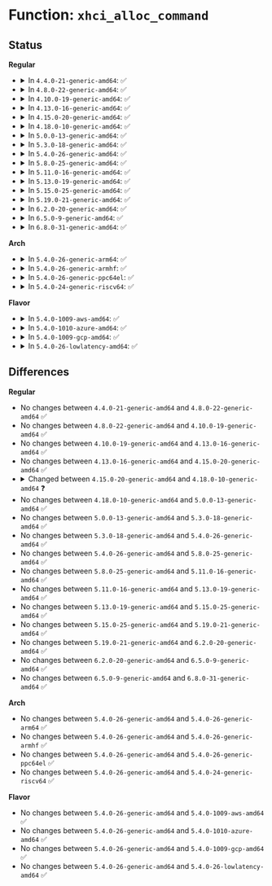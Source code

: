 # Function: <code>xhci_alloc_command</code>

## Status
<b>Regular</b>
<ul>
<li>
<details>
<summary>In <code>4.4.0-21-generic-amd64</code>: ✅</summary>

```c
struct xhci_command * xhci_alloc_command(struct xhci_hcd * xhci, bool allocate_in_ctx, bool allocate_completion, gfp_t mem_flags)
```

```json
{
  "name": "xhci_alloc_command",
  "collision_type": "Unique Global",
  "inline_type": "No",
  "funcs": [
    {
      "addr": 18446744071585484112,
      "name": "xhci_alloc_command",
      "external": true,
      "loc": "drivers/usb/host/xhci-mem.c:1724",
      "file": "drivers/usb/host/xhci-mem.c",
      "inline": "seen, unknown",
      "caller_inline": [],
      "caller_func": [
        "drivers/usb/host/xhci.c:xhci_alloc_dev",
        "drivers/usb/host/xhci.c:xhci_free_dev",
        "drivers/usb/host/xhci.c:xhci_urb_dequeue",
        "drivers/usb/host/xhci.c:xhci_setup_device",
        "drivers/usb/host/xhci.c:xhci_run",
        "drivers/usb/host/xhci.c:xhci_urb_enqueue",
        "drivers/usb/host/xhci.c:xhci_alloc_streams",
        "drivers/usb/host/xhci.c:xhci_update_hub_device",
        "drivers/usb/host/xhci-mem.c:xhci_alloc_stream_info",
        "drivers/usb/host/xhci-mem.c:xhci_mem_init",
        "drivers/usb/host/xhci-ring.c:xhci_queue_new_dequeue_state",
        "drivers/usb/host/xhci-ring.c:handle_cmd_completion",
        "drivers/usb/host/xhci-ring.c:finish_td"
      ]
    }
  ],
  "symbols": [
    {
      "addr": 18446744071585484112,
      "name": "xhci_alloc_command",
      "section": ".text",
      "bind": "STB_GLOBAL",
      "size": 307
    }
  ]
}
```
</details>
</li>
<li>
<details>
<summary>In <code>4.8.0-22-generic-amd64</code>: ✅</summary>

```c
struct xhci_command * xhci_alloc_command(struct xhci_hcd * xhci, bool allocate_in_ctx, bool allocate_completion, gfp_t mem_flags)
```

```json
{
  "name": "xhci_alloc_command",
  "collision_type": "Unique Global",
  "inline_type": "No",
  "funcs": [
    {
      "addr": 18446744071585879872,
      "name": "xhci_alloc_command",
      "external": true,
      "loc": "drivers/usb/host/xhci-mem.c:1740",
      "file": "drivers/usb/host/xhci-mem.c",
      "inline": "seen, unknown",
      "caller_inline": [],
      "caller_func": [
        "drivers/usb/host/xhci.c:xhci_update_hub_device",
        "drivers/usb/host/xhci.c:xhci_setup_device",
        "drivers/usb/host/xhci.c:xhci_alloc_dev",
        "drivers/usb/host/xhci.c:xhci_free_dev",
        "drivers/usb/host/xhci.c:xhci_alloc_streams",
        "drivers/usb/host/xhci.c:xhci_urb_dequeue",
        "drivers/usb/host/xhci.c:xhci_urb_enqueue",
        "drivers/usb/host/xhci.c:xhci_run",
        "drivers/usb/host/xhci-mem.c:xhci_mem_init",
        "drivers/usb/host/xhci-mem.c:xhci_alloc_stream_info",
        "drivers/usb/host/xhci-ring.c:xhci_queue_new_dequeue_state",
        "drivers/usb/host/xhci-ring.c:handle_cmd_completion"
      ]
    }
  ],
  "symbols": [
    {
      "addr": 18446744071585879872,
      "name": "xhci_alloc_command",
      "section": ".text",
      "bind": "STB_GLOBAL",
      "size": 307
    }
  ]
}
```
</details>
</li>
<li>
<details>
<summary>In <code>4.10.0-19-generic-amd64</code>: ✅</summary>

```c
struct xhci_command * xhci_alloc_command(struct xhci_hcd * xhci, bool allocate_in_ctx, bool allocate_completion, gfp_t mem_flags)
```

```json
{
  "name": "xhci_alloc_command",
  "collision_type": "Unique Global",
  "inline_type": "No",
  "funcs": [
    {
      "addr": 18446744071586068720,
      "name": "xhci_alloc_command",
      "external": true,
      "loc": "drivers/usb/host/xhci-mem.c:1773",
      "file": "drivers/usb/host/xhci-mem.c",
      "inline": "seen, unknown",
      "caller_inline": [],
      "caller_func": [
        "drivers/usb/host/xhci.c:xhci_update_hub_device",
        "drivers/usb/host/xhci.c:xhci_setup_device",
        "drivers/usb/host/xhci.c:xhci_alloc_dev",
        "drivers/usb/host/xhci.c:xhci_free_dev",
        "drivers/usb/host/xhci.c:xhci_alloc_streams",
        "drivers/usb/host/xhci.c:xhci_urb_dequeue",
        "drivers/usb/host/xhci.c:xhci_urb_enqueue",
        "drivers/usb/host/xhci.c:xhci_run",
        "drivers/usb/host/xhci-mem.c:xhci_mem_init",
        "drivers/usb/host/xhci-mem.c:xhci_alloc_stream_info",
        "drivers/usb/host/xhci-ring.c:xhci_queue_new_dequeue_state",
        "drivers/usb/host/xhci-ring.c:handle_cmd_completion"
      ]
    }
  ],
  "symbols": [
    {
      "addr": 18446744071586068720,
      "name": "xhci_alloc_command",
      "section": ".text",
      "bind": "STB_GLOBAL",
      "size": 307
    }
  ]
}
```
</details>
</li>
<li>
<details>
<summary>In <code>4.13.0-16-generic-amd64</code>: ✅</summary>

```c
struct xhci_command * xhci_alloc_command(struct xhci_hcd * xhci, bool allocate_in_ctx, bool allocate_completion, gfp_t mem_flags)
```

```json
{
  "name": "xhci_alloc_command",
  "collision_type": "Unique Global",
  "inline_type": "No",
  "funcs": [
    {
      "addr": 18446744071586150688,
      "name": "xhci_alloc_command",
      "external": true,
      "loc": "drivers/usb/host/xhci-mem.c:1715",
      "file": "drivers/usb/host/xhci-mem.c",
      "inline": "seen, unknown",
      "caller_inline": [],
      "caller_func": [
        "drivers/usb/host/xhci.c:xhci_update_hub_device",
        "drivers/usb/host/xhci.c:xhci_setup_device",
        "drivers/usb/host/xhci.c:xhci_alloc_dev",
        "drivers/usb/host/xhci.c:xhci_disable_slot",
        "drivers/usb/host/xhci.c:xhci_free_dev",
        "drivers/usb/host/xhci.c:xhci_alloc_streams",
        "drivers/usb/host/xhci.c:xhci_urb_dequeue",
        "drivers/usb/host/xhci.c:xhci_urb_enqueue",
        "drivers/usb/host/xhci.c:xhci_run",
        "drivers/usb/host/xhci-mem.c:xhci_mem_init",
        "drivers/usb/host/xhci-mem.c:xhci_alloc_stream_info",
        "drivers/usb/host/xhci-ring.c:xhci_queue_new_dequeue_state",
        "drivers/usb/host/xhci-ring.c:handle_cmd_completion"
      ]
    }
  ],
  "symbols": [
    {
      "addr": 18446744071586150688,
      "name": "xhci_alloc_command",
      "section": ".text",
      "bind": "STB_GLOBAL",
      "size": 294
    }
  ]
}
```
</details>
</li>
<li>
<details>
<summary>In <code>4.15.0-20-generic-amd64</code>: ✅</summary>

```c
struct xhci_command * xhci_alloc_command(struct xhci_hcd * xhci, bool allocate_in_ctx, bool allocate_completion, gfp_t mem_flags)
```

```json
{
  "name": "xhci_alloc_command",
  "collision_type": "Unique Global",
  "inline_type": "No",
  "funcs": [
    {
      "addr": 18446744071586596448,
      "name": "xhci_alloc_command",
      "external": true,
      "loc": "drivers/usb/host/xhci-mem.c:1717",
      "file": "drivers/usb/host/xhci-mem.c",
      "inline": "seen, unknown",
      "caller_inline": [],
      "caller_func": [
        "drivers/usb/host/xhci.c:xhci_update_hub_device",
        "drivers/usb/host/xhci.c:xhci_setup_device",
        "drivers/usb/host/xhci.c:xhci_alloc_dev",
        "drivers/usb/host/xhci.c:xhci_disable_slot",
        "drivers/usb/host/xhci.c:xhci_alloc_streams",
        "drivers/usb/host/xhci.c:xhci_urb_dequeue",
        "drivers/usb/host/xhci.c:xhci_urb_enqueue",
        "drivers/usb/host/xhci.c:xhci_run",
        "drivers/usb/host/xhci-mem.c:xhci_mem_init",
        "drivers/usb/host/xhci-mem.c:xhci_alloc_stream_info",
        "drivers/usb/host/xhci-ring.c:xhci_queue_new_dequeue_state",
        "drivers/usb/host/xhci-ring.c:handle_cmd_completion"
      ]
    }
  ],
  "symbols": [
    {
      "addr": 18446744071586596448,
      "name": "xhci_alloc_command",
      "section": ".text",
      "bind": "STB_GLOBAL",
      "size": 282
    }
  ]
}
```
</details>
</li>
<li>
<details>
<summary>In <code>4.18.0-10-generic-amd64</code>: ✅</summary>

```c
struct xhci_command * xhci_alloc_command(struct xhci_hcd * xhci, bool allocate_completion, gfp_t mem_flags)
```

```json
{
  "name": "xhci_alloc_command",
  "collision_type": "Unique Global",
  "inline_type": "No",
  "funcs": [
    {
      "addr": 18446744071586859248,
      "name": "xhci_alloc_command",
      "external": true,
      "loc": "drivers/usb/host/xhci-mem.c:1732",
      "file": "drivers/usb/host/xhci-mem.c",
      "inline": "seen, unknown",
      "caller_inline": [],
      "caller_func": [
        "drivers/usb/host/xhci.c:xhci_setup_device",
        "drivers/usb/host/xhci.c:xhci_alloc_dev",
        "drivers/usb/host/xhci.c:xhci_disable_slot",
        "drivers/usb/host/xhci.c:xhci_endpoint_reset",
        "drivers/usb/host/xhci.c:xhci_urb_dequeue",
        "drivers/usb/host/xhci.c:xhci_urb_enqueue",
        "drivers/usb/host/xhci.c:xhci_run",
        "drivers/usb/host/xhci-mem.c:xhci_alloc_command_with_ctx",
        "drivers/usb/host/xhci-ring.c:xhci_queue_new_dequeue_state",
        "drivers/usb/host/xhci-ring.c:handle_cmd_completion"
      ]
    }
  ],
  "symbols": [
    {
      "addr": 18446744071586859248,
      "name": "xhci_alloc_command",
      "section": ".text",
      "bind": "STB_GLOBAL",
      "size": 240
    }
  ]
}
```
</details>
</li>
<li>
<details>
<summary>In <code>5.0.0-13-generic-amd64</code>: ✅</summary>

```c
struct xhci_command * xhci_alloc_command(struct xhci_hcd * xhci, bool allocate_completion, gfp_t mem_flags)
```

```json
{
  "name": "xhci_alloc_command",
  "collision_type": "Unique Global",
  "inline_type": "No",
  "funcs": [
    {
      "addr": 18446744071587015808,
      "name": "xhci_alloc_command",
      "external": true,
      "loc": "drivers/usb/host/xhci-mem.c:1732",
      "file": "drivers/usb/host/xhci-mem.c",
      "inline": "seen, unknown",
      "caller_inline": [],
      "caller_func": [
        "drivers/usb/host/xhci.c:xhci_setup_device",
        "drivers/usb/host/xhci.c:xhci_alloc_dev",
        "drivers/usb/host/xhci.c:xhci_disable_slot",
        "drivers/usb/host/xhci.c:xhci_endpoint_reset",
        "drivers/usb/host/xhci.c:xhci_urb_dequeue",
        "drivers/usb/host/xhci.c:xhci_urb_enqueue",
        "drivers/usb/host/xhci.c:xhci_run",
        "drivers/usb/host/xhci-mem.c:xhci_alloc_command_with_ctx",
        "drivers/usb/host/xhci-ring.c:xhci_queue_new_dequeue_state",
        "drivers/usb/host/xhci-ring.c:handle_cmd_completion"
      ]
    }
  ],
  "symbols": [
    {
      "addr": 18446744071587015808,
      "name": "xhci_alloc_command",
      "section": ".text",
      "bind": "STB_GLOBAL",
      "size": 295
    }
  ]
}
```
</details>
</li>
<li>
<details>
<summary>In <code>5.3.0-18-generic-amd64</code>: ✅</summary>

```c
struct xhci_command * xhci_alloc_command(struct xhci_hcd * xhci, bool allocate_completion, gfp_t mem_flags)
```

```json
{
  "name": "xhci_alloc_command",
  "collision_type": "Unique Global",
  "inline_type": "No",
  "funcs": [
    {
      "addr": 18446744071587278960,
      "name": "xhci_alloc_command",
      "external": true,
      "loc": "drivers/usb/host/xhci-mem.c:1732",
      "file": "drivers/usb/host/xhci-mem.c",
      "inline": "seen, unknown",
      "caller_inline": [],
      "caller_func": [
        "drivers/usb/host/xhci.c:xhci_setup_device",
        "drivers/usb/host/xhci.c:xhci_alloc_dev",
        "drivers/usb/host/xhci.c:xhci_disable_slot",
        "drivers/usb/host/xhci.c:xhci_endpoint_reset",
        "drivers/usb/host/xhci.c:xhci_urb_dequeue",
        "drivers/usb/host/xhci.c:xhci_urb_enqueue",
        "drivers/usb/host/xhci.c:xhci_run",
        "drivers/usb/host/xhci-mem.c:xhci_alloc_command_with_ctx",
        "drivers/usb/host/xhci-ring.c:xhci_queue_new_dequeue_state",
        "drivers/usb/host/xhci-ring.c:handle_cmd_completion"
      ]
    }
  ],
  "symbols": [
    {
      "addr": 18446744071587278960,
      "name": "xhci_alloc_command",
      "section": ".text",
      "bind": "STB_GLOBAL",
      "size": 233
    }
  ]
}
```
</details>
</li>
<li>
<details>
<summary>In <code>5.4.0-26-generic-amd64</code>: ✅</summary>

```c
struct xhci_command * xhci_alloc_command(struct xhci_hcd * xhci, bool allocate_completion, gfp_t mem_flags)
```

```json
{
  "name": "xhci_alloc_command",
  "collision_type": "Unique Global",
  "inline_type": "No",
  "funcs": [
    {
      "addr": 18446744071587479600,
      "name": "xhci_alloc_command",
      "external": true,
      "loc": "drivers/usb/host/xhci-mem.c:1738",
      "file": "drivers/usb/host/xhci-mem.c",
      "inline": "seen, unknown",
      "caller_inline": [],
      "caller_func": [
        "drivers/usb/host/xhci.c:xhci_setup_device",
        "drivers/usb/host/xhci.c:xhci_alloc_dev",
        "drivers/usb/host/xhci.c:xhci_disable_slot",
        "drivers/usb/host/xhci.c:xhci_endpoint_reset",
        "drivers/usb/host/xhci.c:xhci_urb_dequeue",
        "drivers/usb/host/xhci.c:xhci_urb_enqueue",
        "drivers/usb/host/xhci.c:xhci_run",
        "drivers/usb/host/xhci-mem.c:xhci_alloc_command_with_ctx",
        "drivers/usb/host/xhci-ring.c:xhci_queue_new_dequeue_state",
        "drivers/usb/host/xhci-ring.c:handle_cmd_completion"
      ]
    }
  ],
  "symbols": [
    {
      "addr": 18446744071587479600,
      "name": "xhci_alloc_command",
      "section": ".text",
      "bind": "STB_GLOBAL",
      "size": 233
    }
  ]
}
```
</details>
</li>
<li>
<details>
<summary>In <code>5.8.0-25-generic-amd64</code>: ✅</summary>

```c
struct xhci_command * xhci_alloc_command(struct xhci_hcd * xhci, bool allocate_completion, gfp_t mem_flags)
```

```json
{
  "name": "xhci_alloc_command",
  "collision_type": "Unique Global",
  "inline_type": "No",
  "funcs": [
    {
      "addr": 18446744071588343296,
      "name": "xhci_alloc_command",
      "external": true,
      "loc": "drivers/usb/host/xhci-mem.c:1738",
      "file": "drivers/usb/host/xhci-mem.c",
      "inline": "seen, unknown",
      "caller_inline": [],
      "caller_func": [
        "drivers/usb/host/xhci.c:xhci_setup_device",
        "drivers/usb/host/xhci.c:xhci_alloc_dev",
        "drivers/usb/host/xhci.c:xhci_disable_slot",
        "drivers/usb/host/xhci.c:xhci_endpoint_reset",
        "drivers/usb/host/xhci.c:xhci_urb_dequeue",
        "drivers/usb/host/xhci.c:xhci_check_maxpacket",
        "drivers/usb/host/xhci.c:xhci_run",
        "drivers/usb/host/xhci-mem.c:xhci_alloc_command_with_ctx",
        "drivers/usb/host/xhci-ring.c:xhci_queue_new_dequeue_state",
        "drivers/usb/host/xhci-ring.c:xhci_cleanup_halted_endpoint",
        "drivers/usb/host/xhci-ring.c:xhci_handle_cmd_reset_ep"
      ]
    }
  ],
  "symbols": [
    {
      "addr": 18446744071588343296,
      "name": "xhci_alloc_command",
      "section": ".text",
      "bind": "STB_GLOBAL",
      "size": 233
    }
  ]
}
```
</details>
</li>
<li>
<details>
<summary>In <code>5.11.0-16-generic-amd64</code>: ✅</summary>

```c
struct xhci_command * xhci_alloc_command(struct xhci_hcd * xhci, bool allocate_completion, gfp_t mem_flags)
```

```json
{
  "name": "xhci_alloc_command",
  "collision_type": "Unique Global",
  "inline_type": "No",
  "funcs": [
    {
      "addr": 18446744071588374880,
      "name": "xhci_alloc_command",
      "external": true,
      "loc": "drivers/usb/host/xhci-mem.c:1746",
      "file": "drivers/usb/host/xhci-mem.c",
      "inline": "seen, unknown",
      "caller_inline": [],
      "caller_func": [
        "drivers/usb/host/xhci.c:xhci_setup_device",
        "drivers/usb/host/xhci.c:xhci_alloc_dev",
        "drivers/usb/host/xhci.c:xhci_disable_slot",
        "drivers/usb/host/xhci.c:xhci_endpoint_reset",
        "drivers/usb/host/xhci.c:xhci_urb_dequeue",
        "drivers/usb/host/xhci.c:xhci_check_maxpacket",
        "drivers/usb/host/xhci.c:xhci_run",
        "drivers/usb/host/xhci-mem.c:xhci_alloc_command_with_ctx",
        "drivers/usb/host/xhci-ring.c:xhci_queue_new_dequeue_state",
        "drivers/usb/host/xhci-ring.c:xhci_cleanup_halted_endpoint",
        "drivers/usb/host/xhci-ring.c:xhci_handle_cmd_reset_ep"
      ]
    }
  ],
  "symbols": [
    {
      "addr": 18446744071588374880,
      "name": "xhci_alloc_command",
      "section": ".text",
      "bind": "STB_GLOBAL",
      "size": 233
    }
  ]
}
```
</details>
</li>
<li>
<details>
<summary>In <code>5.13.0-19-generic-amd64</code>: ✅</summary>

```c
struct xhci_command * xhci_alloc_command(struct xhci_hcd * xhci, bool allocate_completion, gfp_t mem_flags)
```

```json
{
  "name": "xhci_alloc_command",
  "collision_type": "Unique Global",
  "inline_type": "No",
  "funcs": [
    {
      "addr": 18446744071588257248,
      "name": "xhci_alloc_command",
      "external": true,
      "loc": "drivers/usb/host/xhci-mem.c:1733",
      "file": "drivers/usb/host/xhci-mem.c",
      "inline": "seen, unknown",
      "caller_inline": [],
      "caller_func": [
        "drivers/usb/host/xhci.c:xhci_setup_device",
        "drivers/usb/host/xhci.c:xhci_alloc_dev",
        "drivers/usb/host/xhci.c:xhci_disable_slot",
        "drivers/usb/host/xhci.c:xhci_endpoint_reset",
        "drivers/usb/host/xhci.c:xhci_urb_dequeue",
        "drivers/usb/host/xhci.c:xhci_check_maxpacket",
        "drivers/usb/host/xhci.c:xhci_run",
        "drivers/usb/host/xhci-mem.c:xhci_alloc_command_with_ctx"
      ]
    }
  ],
  "symbols": [
    {
      "addr": 18446744071588257248,
      "name": "xhci_alloc_command",
      "section": ".text",
      "bind": "STB_GLOBAL",
      "size": 233
    }
  ]
}
```
</details>
</li>
<li>
<details>
<summary>In <code>5.15.0-25-generic-amd64</code>: ✅</summary>

```c
struct xhci_command * xhci_alloc_command(struct xhci_hcd * xhci, bool allocate_completion, gfp_t mem_flags)
```

```json
{
  "name": "xhci_alloc_command",
  "collision_type": "Unique Global",
  "inline_type": "No",
  "funcs": [
    {
      "addr": 18446744071588907632,
      "name": "xhci_alloc_command",
      "external": true,
      "loc": "drivers/usb/host/xhci-mem.c:1733",
      "file": "drivers/usb/host/xhci-mem.c",
      "inline": "seen, unknown",
      "caller_inline": [],
      "caller_func": [
        "drivers/usb/host/xhci.c:xhci_setup_device",
        "drivers/usb/host/xhci.c:xhci_alloc_dev",
        "drivers/usb/host/xhci.c:xhci_disable_slot",
        "drivers/usb/host/xhci.c:xhci_endpoint_reset",
        "drivers/usb/host/xhci.c:xhci_urb_dequeue",
        "drivers/usb/host/xhci.c:xhci_check_maxpacket",
        "drivers/usb/host/xhci.c:xhci_run",
        "drivers/usb/host/xhci-mem.c:xhci_alloc_command_with_ctx",
        "drivers/usb/host/xhci-ring.c:xhci_move_dequeue_past_td"
      ]
    }
  ],
  "symbols": [
    {
      "addr": 18446744071588907632,
      "name": "xhci_alloc_command",
      "section": ".text",
      "bind": "STB_GLOBAL",
      "size": 376
    }
  ]
}
```
</details>
</li>
<li>
<details>
<summary>In <code>5.19.0-21-generic-amd64</code>: ✅</summary>

```c
struct xhci_command * xhci_alloc_command(struct xhci_hcd * xhci, bool allocate_completion, gfp_t mem_flags)
```

```json
{
  "name": "xhci_alloc_command",
  "collision_type": "Unique Global",
  "inline_type": "No",
  "funcs": [
    {
      "addr": 18446744071590337120,
      "name": "xhci_alloc_command",
      "external": true,
      "loc": "drivers/usb/host/xhci-mem.c:1724",
      "file": "drivers/usb/host/xhci-mem.c",
      "inline": "seen, unknown",
      "caller_inline": [],
      "caller_func": [
        "drivers/usb/host/xhci.c:xhci_setup_device",
        "drivers/usb/host/xhci.c:xhci_alloc_dev",
        "drivers/usb/host/xhci.c:xhci_disable_slot",
        "drivers/usb/host/xhci.c:xhci_endpoint_reset",
        "drivers/usb/host/xhci.c:xhci_urb_dequeue",
        "drivers/usb/host/xhci.c:xhci_check_maxpacket",
        "drivers/usb/host/xhci.c:xhci_run",
        "drivers/usb/host/xhci-mem.c:xhci_alloc_command_with_ctx",
        "drivers/usb/host/xhci-ring.c:xhci_move_dequeue_past_td"
      ]
    }
  ],
  "symbols": [
    {
      "addr": 18446744071590337120,
      "name": "xhci_alloc_command",
      "section": ".text",
      "bind": "STB_GLOBAL",
      "size": 398
    }
  ]
}
```
</details>
</li>
<li>
<details>
<summary>In <code>6.2.0-20-generic-amd64</code>: ✅</summary>

```c
struct xhci_command * xhci_alloc_command(struct xhci_hcd * xhci, bool allocate_completion, gfp_t mem_flags)
```

```json
{
  "name": "xhci_alloc_command",
  "collision_type": "Unique Global",
  "inline_type": "No",
  "funcs": [
    {
      "addr": 18446744071591965488,
      "name": "xhci_alloc_command",
      "external": true,
      "loc": "drivers/usb/host/xhci-mem.c:1733",
      "file": "drivers/usb/host/xhci-mem.c",
      "inline": "seen, unknown",
      "caller_inline": [],
      "caller_func": [
        "drivers/usb/host/xhci.c:xhci_setup_device",
        "drivers/usb/host/xhci.c:xhci_alloc_dev",
        "drivers/usb/host/xhci.c:xhci_disable_slot",
        "drivers/usb/host/xhci.c:xhci_endpoint_reset",
        "drivers/usb/host/xhci.c:xhci_urb_dequeue",
        "drivers/usb/host/xhci.c:xhci_check_maxpacket",
        "drivers/usb/host/xhci.c:xhci_run",
        "drivers/usb/host/xhci-mem.c:xhci_alloc_command_with_ctx",
        "drivers/usb/host/xhci-ring.c:xhci_handle_halted_endpoint",
        "drivers/usb/host/xhci-ring.c:xhci_move_dequeue_past_td"
      ]
    }
  ],
  "symbols": [
    {
      "addr": 18446744071591965488,
      "name": "xhci_alloc_command",
      "section": ".text",
      "bind": "STB_GLOBAL",
      "size": 436
    }
  ]
}
```
</details>
</li>
<li>
<details>
<summary>In <code>6.5.0-9-generic-amd64</code>: ✅</summary>

```c
struct xhci_command * xhci_alloc_command(struct xhci_hcd * xhci, bool allocate_completion, gfp_t mem_flags)
```

```json
{
  "name": "xhci_alloc_command",
  "collision_type": "Unique Global",
  "inline_type": "No",
  "funcs": [
    {
      "addr": 18446744071592386672,
      "name": "xhci_alloc_command",
      "external": true,
      "loc": "drivers/usb/host/xhci-mem.c:1713",
      "file": "drivers/usb/host/xhci-mem.c",
      "inline": "seen, unknown",
      "caller_inline": [],
      "caller_func": [
        "drivers/usb/host/xhci.c:xhci_setup_device",
        "drivers/usb/host/xhci.c:xhci_alloc_dev",
        "drivers/usb/host/xhci.c:xhci_disable_slot",
        "drivers/usb/host/xhci.c:xhci_endpoint_reset",
        "drivers/usb/host/xhci.c:xhci_urb_dequeue",
        "drivers/usb/host/xhci.c:xhci_check_maxpacket",
        "drivers/usb/host/xhci.c:xhci_run",
        "drivers/usb/host/xhci-mem.c:xhci_alloc_command_with_ctx",
        "drivers/usb/host/xhci-ring.c:xhci_handle_halted_endpoint",
        "drivers/usb/host/xhci-ring.c:xhci_move_dequeue_past_td"
      ]
    }
  ],
  "symbols": [
    {
      "addr": 18446744071592386672,
      "name": "xhci_alloc_command",
      "section": ".text",
      "bind": "STB_GLOBAL",
      "size": 436
    }
  ]
}
```
</details>
</li>
<li>
<details>
<summary>In <code>6.8.0-31-generic-amd64</code>: ✅</summary>

```c
struct xhci_command * xhci_alloc_command(struct xhci_hcd * xhci, bool allocate_completion, gfp_t mem_flags)
```

```json
{
  "name": "xhci_alloc_command",
  "collision_type": "Unique Global",
  "inline_type": "No",
  "funcs": [
    {
      "addr": 18446744071593130144,
      "name": "xhci_alloc_command",
      "external": true,
      "loc": "drivers/usb/host/xhci-mem.c:1721",
      "file": "drivers/usb/host/xhci-mem.c",
      "inline": "seen, unknown",
      "caller_inline": [],
      "caller_func": [
        "drivers/usb/host/xhci.c:xhci_setup_device",
        "drivers/usb/host/xhci.c:xhci_alloc_dev",
        "drivers/usb/host/xhci.c:xhci_disable_slot",
        "drivers/usb/host/xhci.c:xhci_endpoint_reset",
        "drivers/usb/host/xhci.c:xhci_urb_dequeue",
        "drivers/usb/host/xhci.c:xhci_run",
        "drivers/usb/host/xhci-mem.c:xhci_alloc_command_with_ctx",
        "drivers/usb/host/xhci-ring.c:xhci_handle_halted_endpoint",
        "drivers/usb/host/xhci-ring.c:xhci_move_dequeue_past_td"
      ]
    }
  ],
  "symbols": [
    {
      "addr": 18446744071593130144,
      "name": "xhci_alloc_command",
      "section": ".text",
      "bind": "STB_GLOBAL",
      "size": 499
    }
  ]
}
```
</details>
</li>
</ul>
<b>Arch</b>
<ul>
<li>
<details>
<summary>In <code>5.4.0-26-generic-arm64</code>: ✅</summary>

```c
struct xhci_command * xhci_alloc_command(struct xhci_hcd * xhci, bool allocate_completion, gfp_t mem_flags)
```

```json
{
  "name": "xhci_alloc_command",
  "collision_type": "Unique Global",
  "inline_type": "No",
  "funcs": [
    {
      "addr": 18446603336500616712,
      "name": "xhci_alloc_command",
      "external": true,
      "loc": "drivers/usb/host/xhci-mem.c:1738",
      "file": "drivers/usb/host/xhci-mem.c",
      "inline": "seen, unknown",
      "caller_inline": [],
      "caller_func": [
        "drivers/usb/host/xhci.c:xhci_setup_device",
        "drivers/usb/host/xhci.c:xhci_alloc_dev",
        "drivers/usb/host/xhci.c:xhci_disable_slot",
        "drivers/usb/host/xhci.c:xhci_endpoint_reset",
        "drivers/usb/host/xhci.c:xhci_urb_dequeue",
        "drivers/usb/host/xhci.c:xhci_urb_enqueue",
        "drivers/usb/host/xhci.c:xhci_run",
        "drivers/usb/host/xhci-mem.c:xhci_alloc_command_with_ctx",
        "drivers/usb/host/xhci-ring.c:xhci_queue_new_dequeue_state",
        "drivers/usb/host/xhci-ring.c:handle_cmd_completion"
      ]
    }
  ],
  "symbols": [
    {
      "addr": 18446603336500616712,
      "name": "xhci_alloc_command",
      "section": ".text",
      "bind": "STB_GLOBAL",
      "size": 220
    }
  ]
}
```
</details>
</li>
<li>
<details>
<summary>In <code>5.4.0-26-generic-armhf</code>: ✅</summary>

```c
struct xhci_command * xhci_alloc_command(struct xhci_hcd * xhci, bool allocate_completion, gfp_t mem_flags)
```

```json
{
  "name": "xhci_alloc_command",
  "collision_type": "Unique Global",
  "inline_type": "No",
  "funcs": [
    {
      "addr": 3233077208,
      "name": "xhci_alloc_command",
      "external": true,
      "loc": "drivers/usb/host/xhci-mem.c:1738",
      "file": "drivers/usb/host/xhci-mem.c",
      "inline": "seen, unknown",
      "caller_inline": [],
      "caller_func": [
        "drivers/usb/host/xhci.c:xhci_setup_device",
        "drivers/usb/host/xhci.c:xhci_alloc_dev",
        "drivers/usb/host/xhci.c:xhci_disable_slot",
        "drivers/usb/host/xhci.c:xhci_endpoint_reset",
        "drivers/usb/host/xhci.c:xhci_urb_dequeue",
        "drivers/usb/host/xhci.c:xhci_urb_enqueue",
        "drivers/usb/host/xhci.c:xhci_run",
        "drivers/usb/host/xhci-mem.c:xhci_alloc_command_with_ctx",
        "drivers/usb/host/xhci-ring.c:xhci_queue_new_dequeue_state",
        "drivers/usb/host/xhci-ring.c:handle_cmd_completion"
      ]
    }
  ],
  "symbols": [
    {
      "addr": 3233077208,
      "name": "xhci_alloc_command",
      "section": ".text",
      "bind": "STB_GLOBAL",
      "size": 188
    }
  ]
}
```
</details>
</li>
<li>
<details>
<summary>In <code>5.4.0-26-generic-ppc64el</code>: ✅</summary>

```c
struct xhci_command * xhci_alloc_command(struct xhci_hcd * xhci, bool allocate_completion, gfp_t mem_flags)
```

```json
{
  "name": "xhci_alloc_command",
  "collision_type": "Unique Global",
  "inline_type": "No",
  "funcs": [
    {
      "addr": 13835058055294031184,
      "name": "xhci_alloc_command",
      "external": true,
      "loc": "drivers/usb/host/xhci-mem.c:1738",
      "file": "drivers/usb/host/xhci-mem.c",
      "inline": "seen, unknown",
      "caller_inline": [],
      "caller_func": [
        "drivers/usb/host/xhci.c:xhci_setup_device",
        "drivers/usb/host/xhci.c:xhci_alloc_dev",
        "drivers/usb/host/xhci.c:xhci_disable_slot",
        "drivers/usb/host/xhci.c:xhci_endpoint_reset",
        "drivers/usb/host/xhci.c:xhci_urb_dequeue",
        "drivers/usb/host/xhci.c:xhci_urb_enqueue",
        "drivers/usb/host/xhci.c:xhci_run",
        "drivers/usb/host/xhci-mem.c:xhci_alloc_command_with_ctx",
        "drivers/usb/host/xhci-ring.c:xhci_queue_new_dequeue_state",
        "drivers/usb/host/xhci-ring.c:handle_cmd_completion"
      ]
    }
  ],
  "symbols": [
    {
      "addr": 13835058055294031184,
      "name": "xhci_alloc_command",
      "section": ".text",
      "bind": "STB_GLOBAL",
      "size": 292
    }
  ]
}
```
</details>
</li>
<li>
<details>
<summary>In <code>5.4.0-24-generic-riscv64</code>: ✅</summary>

```c
struct xhci_command * xhci_alloc_command(struct xhci_hcd * xhci, bool allocate_completion, gfp_t mem_flags)
```

```json
{
  "name": "xhci_alloc_command",
  "collision_type": "Unique Global",
  "inline_type": "No",
  "funcs": [
    {
      "addr": 18446743936277484964,
      "name": "xhci_alloc_command",
      "external": true,
      "loc": "drivers/usb/host/xhci-mem.c:1738",
      "file": "drivers/usb/host/xhci-mem.c",
      "inline": "seen, unknown",
      "caller_inline": [],
      "caller_func": [
        "drivers/usb/host/xhci.c:xhci_setup_device",
        "drivers/usb/host/xhci.c:xhci_alloc_dev",
        "drivers/usb/host/xhci.c:xhci_disable_slot",
        "drivers/usb/host/xhci.c:xhci_endpoint_reset",
        "drivers/usb/host/xhci.c:xhci_urb_dequeue",
        "drivers/usb/host/xhci.c:xhci_urb_enqueue",
        "drivers/usb/host/xhci.c:xhci_run",
        "drivers/usb/host/xhci-mem.c:xhci_alloc_command_with_ctx",
        "drivers/usb/host/xhci-ring.c:xhci_queue_new_dequeue_state",
        "drivers/usb/host/xhci-ring.c:handle_cmd_completion"
      ]
    }
  ],
  "symbols": [
    {
      "addr": 18446743936277484964,
      "name": "xhci_alloc_command",
      "section": ".text",
      "bind": "STB_GLOBAL",
      "size": 184
    }
  ]
}
```
</details>
</li>
</ul>
<b>Flavor</b>
<ul>
<li>
<details>
<summary>In <code>5.4.0-1009-aws-amd64</code>: ✅</summary>

```c
struct xhci_command * xhci_alloc_command(struct xhci_hcd * xhci, bool allocate_completion, gfp_t mem_flags)
```

```json
{
  "name": "xhci_alloc_command",
  "collision_type": "Unique Global",
  "inline_type": "No",
  "funcs": [
    {
      "addr": 18446744071587185632,
      "name": "xhci_alloc_command",
      "external": true,
      "loc": "drivers/usb/host/xhci-mem.c:1738",
      "file": "drivers/usb/host/xhci-mem.c",
      "inline": "seen, unknown",
      "caller_inline": [],
      "caller_func": [
        "drivers/usb/host/xhci.c:xhci_setup_device",
        "drivers/usb/host/xhci.c:xhci_alloc_dev",
        "drivers/usb/host/xhci.c:xhci_disable_slot",
        "drivers/usb/host/xhci.c:xhci_endpoint_reset",
        "drivers/usb/host/xhci.c:xhci_urb_dequeue",
        "drivers/usb/host/xhci.c:xhci_urb_enqueue",
        "drivers/usb/host/xhci.c:xhci_run",
        "drivers/usb/host/xhci-mem.c:xhci_alloc_command_with_ctx",
        "drivers/usb/host/xhci-ring.c:xhci_queue_new_dequeue_state",
        "drivers/usb/host/xhci-ring.c:handle_cmd_completion"
      ]
    }
  ],
  "symbols": [
    {
      "addr": 18446744071587185632,
      "name": "xhci_alloc_command",
      "section": ".text",
      "bind": "STB_GLOBAL",
      "size": 233
    }
  ]
}
```
</details>
</li>
<li>
<details>
<summary>In <code>5.4.0-1010-azure-amd64</code>: ✅</summary>

```c
struct xhci_command * xhci_alloc_command(struct xhci_hcd * xhci, bool allocate_completion, gfp_t mem_flags)
```

```json
{
  "name": "xhci_alloc_command",
  "collision_type": "Unique Global",
  "inline_type": "No",
  "funcs": [
    {
      "addr": 18446744071586944384,
      "name": "xhci_alloc_command",
      "external": true,
      "loc": "drivers/usb/host/xhci-mem.c:1738",
      "file": "drivers/usb/host/xhci-mem.c",
      "inline": "seen, unknown",
      "caller_inline": [],
      "caller_func": [
        "drivers/usb/host/xhci.c:xhci_setup_device",
        "drivers/usb/host/xhci.c:xhci_alloc_dev",
        "drivers/usb/host/xhci.c:xhci_disable_slot",
        "drivers/usb/host/xhci.c:xhci_endpoint_reset",
        "drivers/usb/host/xhci.c:xhci_urb_dequeue",
        "drivers/usb/host/xhci.c:xhci_urb_enqueue",
        "drivers/usb/host/xhci.c:xhci_run",
        "drivers/usb/host/xhci-mem.c:xhci_alloc_command_with_ctx",
        "drivers/usb/host/xhci-ring.c:xhci_queue_new_dequeue_state",
        "drivers/usb/host/xhci-ring.c:handle_cmd_completion"
      ]
    }
  ],
  "symbols": [
    {
      "addr": 18446744071586944384,
      "name": "xhci_alloc_command",
      "section": ".text",
      "bind": "STB_GLOBAL",
      "size": 233
    }
  ]
}
```
</details>
</li>
<li>
<details>
<summary>In <code>5.4.0-1009-gcp-amd64</code>: ✅</summary>

```c
struct xhci_command * xhci_alloc_command(struct xhci_hcd * xhci, bool allocate_completion, gfp_t mem_flags)
```

```json
{
  "name": "xhci_alloc_command",
  "collision_type": "Unique Global",
  "inline_type": "No",
  "funcs": [
    {
      "addr": 18446744071587434160,
      "name": "xhci_alloc_command",
      "external": true,
      "loc": "drivers/usb/host/xhci-mem.c:1738",
      "file": "drivers/usb/host/xhci-mem.c",
      "inline": "seen, unknown",
      "caller_inline": [],
      "caller_func": [
        "drivers/usb/host/xhci.c:xhci_setup_device",
        "drivers/usb/host/xhci.c:xhci_alloc_dev",
        "drivers/usb/host/xhci.c:xhci_disable_slot",
        "drivers/usb/host/xhci.c:xhci_endpoint_reset",
        "drivers/usb/host/xhci.c:xhci_urb_dequeue",
        "drivers/usb/host/xhci.c:xhci_urb_enqueue",
        "drivers/usb/host/xhci.c:xhci_run",
        "drivers/usb/host/xhci-mem.c:xhci_alloc_command_with_ctx",
        "drivers/usb/host/xhci-ring.c:xhci_queue_new_dequeue_state",
        "drivers/usb/host/xhci-ring.c:handle_cmd_completion"
      ]
    }
  ],
  "symbols": [
    {
      "addr": 18446744071587434160,
      "name": "xhci_alloc_command",
      "section": ".text",
      "bind": "STB_GLOBAL",
      "size": 233
    }
  ]
}
```
</details>
</li>
<li>
<details>
<summary>In <code>5.4.0-26-lowlatency-amd64</code>: ✅</summary>

```c
struct xhci_command * xhci_alloc_command(struct xhci_hcd * xhci, bool allocate_completion, gfp_t mem_flags)
```

```json
{
  "name": "xhci_alloc_command",
  "collision_type": "Unique Global",
  "inline_type": "No",
  "funcs": [
    {
      "addr": 18446744071587541120,
      "name": "xhci_alloc_command",
      "external": true,
      "loc": "drivers/usb/host/xhci-mem.c:1738",
      "file": "drivers/usb/host/xhci-mem.c",
      "inline": "seen, unknown",
      "caller_inline": [],
      "caller_func": [
        "drivers/usb/host/xhci.c:xhci_setup_device",
        "drivers/usb/host/xhci.c:xhci_alloc_dev",
        "drivers/usb/host/xhci.c:xhci_disable_slot",
        "drivers/usb/host/xhci.c:xhci_endpoint_reset",
        "drivers/usb/host/xhci.c:xhci_urb_dequeue",
        "drivers/usb/host/xhci.c:xhci_urb_enqueue",
        "drivers/usb/host/xhci.c:xhci_run",
        "drivers/usb/host/xhci-mem.c:xhci_alloc_command_with_ctx",
        "drivers/usb/host/xhci-ring.c:xhci_queue_new_dequeue_state",
        "drivers/usb/host/xhci-ring.c:handle_cmd_completion"
      ]
    }
  ],
  "symbols": [
    {
      "addr": 18446744071587541120,
      "name": "xhci_alloc_command",
      "section": ".text",
      "bind": "STB_GLOBAL",
      "size": 233
    }
  ]
}
```
</details>
</li>
</ul>

## Differences
<b>Regular</b>
<ul>
<li>
No changes between <code>4.4.0-21-generic-amd64</code> and <code>4.8.0-22-generic-amd64</code> ✅
</li>
<li>
No changes between <code>4.8.0-22-generic-amd64</code> and <code>4.10.0-19-generic-amd64</code> ✅
</li>
<li>
No changes between <code>4.10.0-19-generic-amd64</code> and <code>4.13.0-16-generic-amd64</code> ✅
</li>
<li>
No changes between <code>4.13.0-16-generic-amd64</code> and <code>4.15.0-20-generic-amd64</code> ✅
</li>
<li>
<details>
<summary>Changed between <code>4.15.0-20-generic-amd64</code> and <code>4.18.0-10-generic-amd64</code> ❓</summary>
<ul>
<li>
<b>Param removed. </b>
<code>bool allocate_in_ctx</code>
</li>
<li>
<b>Param reordered. </b>
<code>xhci, allocate_in_ctx, allocate_completion, mem_flags</code> ➡️ <code>xhci, allocate_completion, mem_flags</code>
</li>
</ul>
</details>
</li>
<li>
No changes between <code>4.18.0-10-generic-amd64</code> and <code>5.0.0-13-generic-amd64</code> ✅
</li>
<li>
No changes between <code>5.0.0-13-generic-amd64</code> and <code>5.3.0-18-generic-amd64</code> ✅
</li>
<li>
No changes between <code>5.3.0-18-generic-amd64</code> and <code>5.4.0-26-generic-amd64</code> ✅
</li>
<li>
No changes between <code>5.4.0-26-generic-amd64</code> and <code>5.8.0-25-generic-amd64</code> ✅
</li>
<li>
No changes between <code>5.8.0-25-generic-amd64</code> and <code>5.11.0-16-generic-amd64</code> ✅
</li>
<li>
No changes between <code>5.11.0-16-generic-amd64</code> and <code>5.13.0-19-generic-amd64</code> ✅
</li>
<li>
No changes between <code>5.13.0-19-generic-amd64</code> and <code>5.15.0-25-generic-amd64</code> ✅
</li>
<li>
No changes between <code>5.15.0-25-generic-amd64</code> and <code>5.19.0-21-generic-amd64</code> ✅
</li>
<li>
No changes between <code>5.19.0-21-generic-amd64</code> and <code>6.2.0-20-generic-amd64</code> ✅
</li>
<li>
No changes between <code>6.2.0-20-generic-amd64</code> and <code>6.5.0-9-generic-amd64</code> ✅
</li>
<li>
No changes between <code>6.5.0-9-generic-amd64</code> and <code>6.8.0-31-generic-amd64</code> ✅
</li>
</ul>
<b>Arch</b>
<ul>
<li>
No changes between <code>5.4.0-26-generic-amd64</code> and <code>5.4.0-26-generic-arm64</code> ✅
</li>
<li>
No changes between <code>5.4.0-26-generic-amd64</code> and <code>5.4.0-26-generic-armhf</code> ✅
</li>
<li>
No changes between <code>5.4.0-26-generic-amd64</code> and <code>5.4.0-26-generic-ppc64el</code> ✅
</li>
<li>
No changes between <code>5.4.0-26-generic-amd64</code> and <code>5.4.0-24-generic-riscv64</code> ✅
</li>
</ul>
<b>Flavor</b>
<ul>
<li>
No changes between <code>5.4.0-26-generic-amd64</code> and <code>5.4.0-1009-aws-amd64</code> ✅
</li>
<li>
No changes between <code>5.4.0-26-generic-amd64</code> and <code>5.4.0-1010-azure-amd64</code> ✅
</li>
<li>
No changes between <code>5.4.0-26-generic-amd64</code> and <code>5.4.0-1009-gcp-amd64</code> ✅
</li>
<li>
No changes between <code>5.4.0-26-generic-amd64</code> and <code>5.4.0-26-lowlatency-amd64</code> ✅
</li>
</ul>
